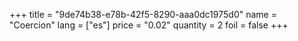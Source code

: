 +++
title = "9de74b38-e78b-42f5-8290-aaa0dc1975d0"
name = "Coercion"
lang = ["es"]
price = "0.02"
quantity = 2
foil = false
+++

